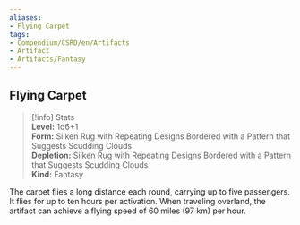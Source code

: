 ```yaml
---
aliases:
- Flying Carpet
tags:
- Compendium/CSRD/en/Artifacts
- Artifact
- Artifacts/Fantasy
---
```


  
## Flying Carpet  
>[!info] Stats  
> **Level:** 1d6+1  
> **Form:** Silken Rug with Repeating Designs Bordered with a Pattern that Suggests Scudding Clouds  
> **Depletion:** Silken Rug with Repeating Designs Bordered with a Pattern that Suggests Scudding Clouds  
> **Kind:** Fantasy
  
The carpet flies a long distance each round, carrying up to five passengers. It flies for up to ten hours per activation. When traveling overland, the artifact can achieve a flying speed of 60 miles (97 km) per hour.